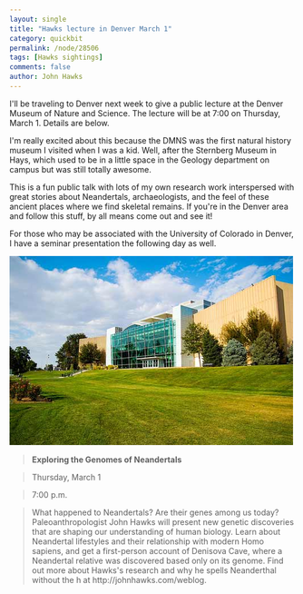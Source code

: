 ```yaml
---
layout: single 
title: "Hawks lecture in Denver March 1" 
category: quickbit
permalink: /node/28506
tags: [Hawks sightings] 
comments: false 
author: John Hawks 
---
```


I'll be traveling to Denver next week to give a public lecture at the Denver Museum of Nature and Science. The lecture will be at 7:00 on Thursday, March 1. Details are below.

 I'm really excited about this because the DMNS was the first natural history museum I visited when I was a kid. Well, after the Sternberg Museum in Hays, which used to be in a little space in the Geology department on campus but was still totally awesome. 

This is a fun public talk with lots of my own research work interspersed with great stories about Neandertals, archaeologists, and the feel of these ancient places where we find skeletal remains. If you're in the Denver area and follow this stuff, by all means come out and see it!  

For those who may be associated with the University of Colorado in Denver, I have a seminar presentation the following day as well. 

<div class="middle-picture">
<img src="/graphics/denver-museum-of-science-nature.jpg" alt="Denver Museum of Nature and Science" />
</div>

<blockquote><strong>Exploring the Genomes of Neandertals</strong></blockquote>

<blockquote>Thursday, March 1</blockquote>
<blockquote>7:00 p.m.</blockquote>

<blockquote>What happened to Neandertals? Are their genes among us today? Paleoanthropologist John Hawks will present new genetic discoveries that are shaping our understanding of human biology. Learn about Neandertal lifestyles and their relationship with modern Homo sapiens, and get a first-person account of Denisova Cave, where a Neandertal relative was discovered based only on its genome. Find out more about Hawks's research and why he spells Neanderthal without the h at http://johnhawks.com/weblog.</blockquote>




